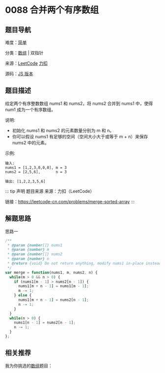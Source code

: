 # 0088 合并两个有序数组



## 题目导航

难度：[简单](/solution/easy/)

分类：[数组](/art/array.html) | 双指针

来源：[LeetCode](https://leetcode.com/problems/merge-sorted-array/)  [力扣](https://leetcode-cn.com/problems/merge-sorted-array/)

源码：[JS 版本](https://github.com/swpuLeo/leetcode/blob/master/src/easy/0088-merge-sorted-array.js)






## 题目描述

给定两个有序整数数组 nums1 和 nums2，将 nums2 合并到 nums1 中，使得 num1 成为一个有序数组。

说明:

- 初始化 nums1 和 nums2 的元素数量分别为 m 和 n。
- 你可以假设 nums1 有足够的空间（空间大小大于或等于 m + n）来保存 nums2 中的元素。

示例:

```
输入:
nums1 = [1,2,3,0,0,0], m = 3
nums2 = [2,5,6],       n = 3

输出: [1,2,2,3,5,6]
```




::: tip 声明 题目来源
来源：力扣（LeetCode）

链接：https://leetcode-cn.com/problems/merge-sorted-array
:::



## 解题思路

思路一

```js
/**
 * @param {number[]} nums1
 * @param {number} m
 * @param {number[]} nums2
 * @param {number} n
 * @return {void} Do not return anything, modify nums1 in-place instead.
 */
var merge = function(nums1, m, nums2, n) {
  while(m > 0 && n > 0) {
    if (nums1[m - 1] > nums2[n - 1]) {
      nums1[m + n - 1] = nums1[m - 1];
      m -= 1;
    } else {
      nums1[m + n - 1] = nums2[n - 1];
      n -= 1;
    }
  }
  while(n > 0) {
    nums1[n - 1] = nums2[n - 1];
    n -= 1;
  }
};
```





## 相关推荐

我为你挑选的[数组](/art/array.html)题目：
